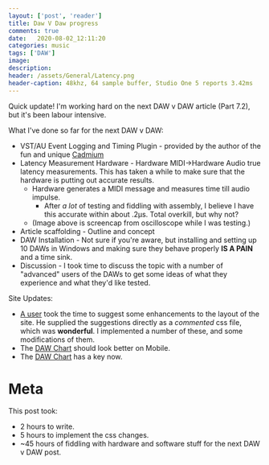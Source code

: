 ```yaml
---
layout: ['post', 'reader']
title: Daw V Daw progress
comments: true
date:   2020-08-02_12:11:20 
categories: music
tags: ['DAW']
image:
description:
header: /assets/General/Latency.png
header-caption: 48khz, 64 sample buffer, Studio One 5 reports 3.42ms
---
```


Quick update! I'm working hard on the next DAW v DAW article (Part 7.2), but it's been labour intensive.

What I've done so far for the next DAW v DAW:

* VST/AU Event Logging and Timing Plugin - provided by the author of the fun and unique [Cadmium](https://lhiaudio.com)
* Latency Measurement Hardware - Hardware MIDI->Hardware Audio true latency measurements. This has taken a while to make sure that the hardware is putting out accurate results.
    * Hardware generates a MIDI message and measures time till audio impulse.
        * After _a lot_ of testing and fiddling with assembly, I believe I have this accurate within about .2µs. Total overkill, but why not?
    * (Image above is screencap from oscilloscope while I was testing.)
* Article scaffolding - Outline and concept
* DAW Installation - Not sure if you're aware, but installing and setting up 10 DAWs in Windows and making sure they behave properly **IS A PAIN** and a time sink.
* Discussion - I took time to discuss the topic with a number of "advanced" users of the DAWs to get some ideas of what they experience and what they'd like tested.

Site Updates:

* [A user](https://instagr.am/kyumiiu) took the time to suggest some enhancements to the layout of the site. He supplied the suggestions directly as a _commented_ css file, which was **wonderful**. I implemented a number of these, and some modifications of them.
* The [DAW Chart](/DAW-Chart.html) should look better on Mobile.
* The [DAW Chart](/DAW-Chart.html#key) has a key now.

<!--more-->

# Meta

This post took:

* 2 hours to write.
* 5 hours to implement the css changes.
* ~45 hours of fiddling with hardware and software stuff for the next DAW v DAW post.








